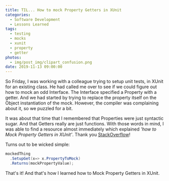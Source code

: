 ```yaml
---
title: TIL... How to mock Property Getters in XUnit
categories:
  - Software Development
  - Lessons Learned
tags:
  - testing
  - mocks
  - xunit
  - property
  - getter
photos:
  - img/post_img/clipart_confusion.png
date: 2019-11-13 09:00:00
---
```

So Friday, I was working with a colleague trying to setup unit tests, in XUnit for an existing class. He had called me over to see if we could figure out how to mock an odd Interface. The Interface specified a Property with a getter. And we had started by trying to replace the property itself on the Object instantiation of the mock. However, the compiler was complaining about it, so we puzzled for a bit.

It was about that time that I remembered that Properties were just syntactic sugar. And that Getters really are just functions. With those words in mind, I was able to find a resource almost immediately which explained _'how to Mock Property Getters in XUnit'_. Thank you [StackOverflow](https://stackoverflow.com/questions/12141799/moq-setupget-mocking-a-property/12141846)!

Turns out to be wicked simple:

```csharp
mockedThing
  .SetupGet(x=> x.PropertyToMock)
  .Returns(mockPropertyValue);
```

That's it! And that's how I learned how to Mock Property Getters in XUnit. 